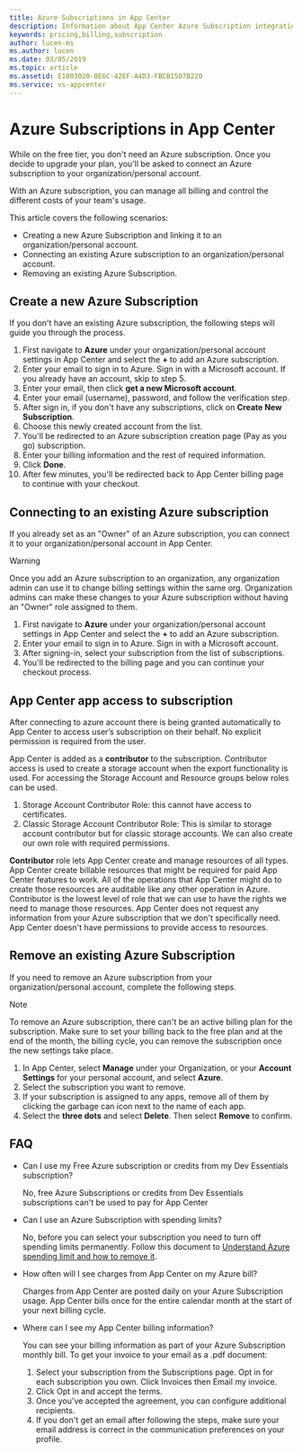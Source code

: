 ```yaml
---
title: Azure Subscriptions in App Center
description: Information about App Center Azure Subscription integration.
keywords: pricing,billing,subscription
author: lucen-ms
ms.author: lucen
ms.date: 03/05/2019
ms.topic: article
ms.assetid: E1803020-0E6C-42EF-A4D3-FBCB15D7B220
ms.service: vs-appcenter
---
```


# Azure Subscriptions in App Center

While on the free tier, you don't need an Azure subscription. Once you decide to upgrade your plan, you'll be asked to connect an Azure subscription to your organization/personal account.

With an Azure subscription, you can manage all billing and control the different costs of your team's usage.

This article covers the following scenarios:

- Creating a new Azure Subscription and linking it to an organization/personal account.
- Connecting an existing Azure subscription to an organization/personal account.
- Removing an existing Azure Subscription.

## Create a new Azure Subscription

If you don't have an existing Azure subscription, the following steps will guide you through the process.

1. First navigate to **Azure** under your organization/personal account settings in App Center and select the **+** to add an Azure subscription.
2. Enter your email to sign in to Azure. Sign in with a Microsoft account. If you already have an account, skip to step 5.
3. Enter your email, then click **get a new Microsoft account**.
4. Enter your email (username), password, and follow the verification step.
5. After sign in, if you don't have any subscriptions, click on **Create New Subscription**.
6. Choose this newly created account from the list.
7. You'll be redirected to an Azure subscription creation page (Pay as you go) subscription.
8. Enter your billing information and the rest of required information.
9. Click **Done**.
10. After few minutes, you'll be redirected back to App Center billing page to continue with your checkout.

## Connecting to an existing Azure subscription

If you already set as an "Owner" of an Azure subscription, you can connect it to your organization/personal account in App Center.

> [!WARNING]
> Once you add an Azure subscription to an organization, any organization admin can use it to change billing settings within the same org. Organization admins can make these changes to your Azure subscription without having an "Owner" role assigned to them.

1. First navigate to **Azure** under your organization/personal account settings in App Center and select the **+** to add an Azure subscription.
2. Enter your email to sign in to Azure. Sign in with a Microsoft account.
3. After signing-in, select your subscription from the list of subscriptions.
4. You'll be redirected to the billing page and you can continue your checkout process.

## App Center app access to subscription

After connecting to azure account there is being granted automatically to App Center to access user’s subscription on their behalf. No explicit permission is required from the user.

App Center is added as a **contributor** to the subscription.
Contributor access is used to create a storage account when the export functionality is used.
For accessing the Storage Account and Resource groups below roles can be used.

1. Storage Account Contributor Role: this cannot have access to certificates.
2. Classic Storage Account Contributor Role: This is similar to storage account contributor but for classic storage accounts. We can also create our own role with required permissions.

**Contributor** role lets App Center create and manage resources of all types. App Center create billable resources that might be required for paid App Center features to work.
All of the operations that App Center might do to create those resources are auditable like any other operation in Azure. Contributor is the lowest level of role that we can use to have the rights we need to manage those resources.
App Center does not request any information from your Azure subscription that we don't specifically need.
App Center doesn't have permissions to provide access to resources.

## Remove an existing Azure Subscription

If you need to remove an Azure subscription from your organization/personal account, complete the following steps.

> [!NOTE]
> To remove an Azure subscription, there can't be an active billing plan for the subscription. Make sure to set your billing back to the free plan and at the end of the month, the billing cycle, you can remove the subscription once the new settings take place.

1. In App Center, select **Manage** under your Organization, or your **Account Settings** for your personal account, and select **Azure**.
2. Select the subscription you want to remove.
3. If your subscription is assigned to any apps, remove all of them by clicking the garbage can icon next to the name of each app.
4. Select the **three dots** and select **Delete**. Then select **Remove** to confirm.

## FAQ

- Can I use my Free Azure subscription or credits from my Dev Essentials subscription?

    No, free Azure Subscriptions or credits from Dev Essentials subscriptions can't be used to pay for App Center

- Can I use an Azure Subscription with spending limits?

    No, before you can select your subscription you need to turn off spending limits permanently. Follow this document to [Understand Azure spending limit and how to remove it](https://docs.microsoft.com/azure/billing/billing-spending-limit).

- How often will I see charges from App Center on my Azure bill?

    Charges from App Center are posted daily on your Azure Subscription usage. App Center bills once for the entire calendar month at the start of your next billing cycle.

- Where can I see my App Center billing information?

    You can see your billing information as part of your Azure Subscription monthly bill. To get your invoice to your email as a .pdf document:

  1. Select your subscription from the Subscriptions page. Opt in for each subscription you own. Click Invoices then Email my invoice.
  2. Click Opt in and accept the terms.
  3. Once you've accepted the agreement, you can configure additional recipients.
  4. If you don't get an email after following the steps, make sure your email address is correct in the communication preferences on your profile.
